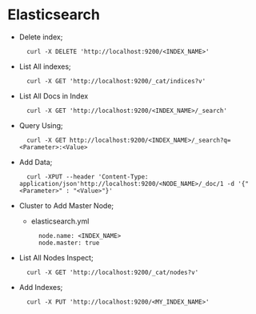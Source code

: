 # Elasticsearch

* Delete index;
  
        curl -X DELETE 'http://localhost:9200/<INDEX_NAME>'

* List All indexes;

        curl -X GET 'http://localhost:9200/_cat/indices?v'

* List All Docs in Index

        curl -X GET 'http://localhost:9200/<INDEX_NAME>/_search'

* Query Using;

        curl -X GET http://localhost:9200/<INDEX_NAME>/_search?q=<Parameter>:<Value>

* Add Data;

        curl -XPUT --header 'Content-Type: application/json'http://localhost:9200/<NODE_NAME>/_doc/1 -d '{"<Parameter>" : "<Value>"}'

* Cluster to Add Master Node;

    * elasticsearch.yml

            node.name: <INDEX_NAME>
            node.master: true
            
* List All Nodes Inspect;

        curl -X GET 'http://localhost:9200/_cat/nodes?v'

* Add Indexes;

        curl -X PUT 'http://localhost:9200/<MY_INDEX_NAME>'
    
  
